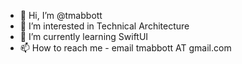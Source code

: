 - 👋 Hi, I’m @tmabbott
- 👀 I’m interested in Technical Architecture 
- 🌱 I’m currently learning SwiftUI
- 📫 How to reach me - email tmabbott AT gmail.com
